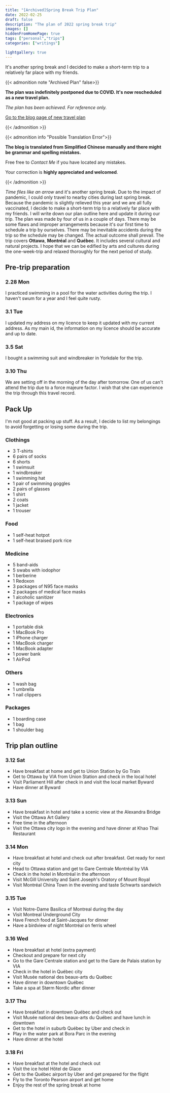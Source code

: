 ```yaml
---
title: "[Archived]Spring Break Trip Plan"
date: 2022-02-25
draft: false
description: "The plan of 2022 spring break trip"
images: []
hiddenFromHomePage: true
tags: ["personal","trips"]
categories: ["writings"]

lightgallery: true
---
```


It's another spring break and I decided to make a short-term trip to a relatively far place with my friends.
<!--more-->

{{< admonition note "Archived Plan" false>}}

**The plan was indefinitely postponed due to COVID. It's now rescheduled as a new travel plan.**

*The plan has been achieved. For reference only.*

[Go to the blog page of new travel plan](https://blog.pitrick.link/june-montreal-quebec-trip/)

{{< /admonition >}}

{{< admonition info "Possible Translation Error">}}

**The blog is translated from Simplified Chinese manually and there might be grammar and spelling mistakes.**

Free free to *Contact Me* if you have located any mistakes.

Your correction is **highly appreciated and welcomed**.

{{< /admonition >}}

*Time files like an arrow* and it's another spring break. Due to the impact of pandemic, I could only travel to nearby cities during last spring break. Because the pandemic is slightly relieved this year and we are all fully vaccinated, I decide to make a short-term trip to a relatively far place with my friends. I will write down our plan outline here and update it during our trip. The plan was made by four of us in a couple of days. There may be some flaws and improper arrangements because it's our first time to schedule a trip by ourselves. There may be inevitable accidents during the trip so the schedule may be changed. The actual outcome shall prevail. The trip covers **Ottawa**, **Montréal** and **Québec**. It includes several cultural and natural projects. I hope that we can be edified by arts and cultures during the one-week-trip and relaxed thoroughly for the next period of study.

## Pre-trip preparation

### 2.28 Mon

I practiced swimming in a pool for the water activities during the trip. I haven't swum for a year and I feel quite rusty.

### 3.1 Tue

I updated my address on my licence to keep it updated with my current address. As my main id, the information on my licence should be accurate and up to date.

### 3.5 Sat

I bought a swimming suit and windbreaker in Yorkdale for the trip.

### 3.10 Thu

We are setting off in the morning of the day after tomorrow. One of us can't attend the trip due to a force majeure factor. I wish that she can experience the trip through this travel record.

## Pack Up

I'm not good at packing up stuff. As a result, I decide to list my belongings to avoid forgetting or losing some during the trip.

### Clothings

- 3 T-shirts
- 6 pairs of socks
- 6 shorts
- 1 swimsuit
- 1 windbreaker
- 1 swimming hat
- 1 pair of swimming goggles
- 2 pairs of glasses
- 1 shirt
- 2 coats
- 1 jacket
- 1 trouser

### Food

- 1 self-heat hotpot
- 1 self-heat braised pork rice

### Medicine

- 5 band-aids
- 5 swabs with iodophor
- 1 berberine
- 1 Redoxon
- 3 packages of N95 face masks
- 2 packages of medical face masks
- 1 alcoholic sanitizer
- 1 package of wipes

### Electronics

- 1 portable disk
- 1 MacBook Pro
- 1 iPhone charger
- 1 MacBook charger
- 1 MacBook adapter
- 1 power bank
- 1 AirPod

### Others

- 1 wash bag
- 1 umbrella
- 1 nail clippers

### Packages

- 1 boarding case
- 1 bag
- 1 shoulder bag

## Trip plan outline

### 3.12 Sat

- Have breakfast at home and get to Union Station by Go Train
- Get to Ottawa by VIA from Union Station and check in the local hotel
- Visit Parliament Hill after check in and visit the local market Byward
- Have dinner at Byward

### 3.13 Sun

- Have breakfast in hotel and take a scenic view at the Alexandra Bridge
- Visit the Ottawa Art Gallery
- Free time in the afternoon
- Visit the Ottawa city logo in the evening and have dinner at Khao Thai Restaurant

### 3.14 Mon

- Have breakfast at hotel and check out after breakfast. Get ready for next city
- Head to Ottawa station and get to Gare Centrale Montréal by VIA
- Check in the hotel in Montréal in the afternoon
- Visit McGill University and Saint Joseph's Oratory of Mount Royal
- Visit Montréal China Town in the evening and taste Schwarts sandwich

### 3.15 Tue

- Visit Notre-Dame Basilica of Montreal during the day
- Visit Montreal Underground City
- Have French food at Saint-Jacques for dinner
- Have a birdview of night Montréal on ferris wheel

### 3.16 Wed

- Have breakfast at hotel (extra payment)
- Checkout and prepare for next city
- Go to the Gare Centrale station and get to the Gare de Palais station by VIA
- Check in the hotel in Québec city
- Visit Musée national des beaux-arts du Québec
- Have dinner in downtown Québec
- Take a spa at Størm Nordic after dinner

### 3.17 Thu

- Have breakfast in downtown Québec and check out
- Visit Musée national des beaux-arts du Québec and have lunch in downtown
- Get to the hotel in suburb Québec by Uber and check in
- Play in the water park at Bora Parc in the evening
- Have dinner at the hotel

### 3.18 Fri

- Have breakfast at the hotel and check out
- Visit the ice hotel Hôtel de Glace
- Get to the Québec airport by Uber and get prepared for the flight
- Fly to the Toronto Pearson airport and get home
- Enjoy the rest of the spring break at home